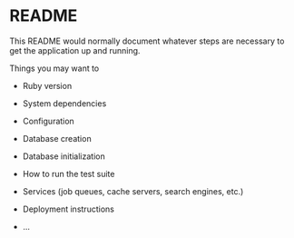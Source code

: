 # README

This README would normally document whatever steps are necessary to get the
application up and running.

Things you may want to 


* Ruby version

* System dependencies

* Configuration

* Database creation

* Database initialization

* How to run the test suite

* Services (job queues, cache servers, search engines, etc.)

* Deployment instructions

* ...
